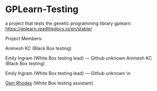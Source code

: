 # GPLearn-Testing
a project that tests the genetic programming library gplearn: https://gplearn.readthedocs.io/en/stable/

Project Members:


Animesh KC (Black Box testing)

Emily Ingram (White Box testing lead) — Github unknown
Animesh KC (Black Box testing) 

Emily Ingram (White Box testing lead) — Github unknown \n

[Glen Rhodes](https://github.com/glnnrhodes "Github link") (White Box testing assistant)